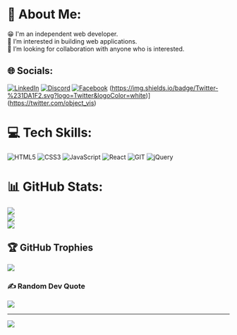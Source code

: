 # 💫 About Me:
😁 I'm an independent web developer.<br>👀 I’m interested in building web applications.<br>👋 I’m looking for collaboration with anyone who is interested.

## 🌐 Socials:
[![LinkedIn](https://img.shields.io/badge/LinkedIn-%230077B5.svg?logo=linkedin&logoColor=white)](https://linkedin.com/in/pingu-9b69a6259) [![Discord](https://img.shields.io/badge/Discord-%237289DA.svg?logo=discord&logoColor=white)](https://discord.gg/https://discord.gg/fqHJQU8egG) [![Facebook](https://img.shields.io/badge/Facebook-%231877F2.svg?logo=Facebook&logoColor=white)](https://facebook.com/pingu.101493) (https://img.shields.io/badge/Twitter-%231DA1F2.svg?logo=Twitter&logoColor=white)](https://twitter.com/object_vis) 

# 💻 Tech Skills:
![HTML5](https://img.shields.io/badge/html5-%23E34F26.svg?style=for-the-badge&logo=html5&logoColor=white) ![CSS3](https://img.shields.io/badge/css3-%231572B6.svg?style=for-the-badge&logo=css3&logoColor=white) ![JavaScript](https://img.shields.io/badge/javascript-%23323330.svg?style=for-the-badge&logo=javascript&logoColor=%23F7DF1E) ![React](https://img.shields.io/badge/react-%2320232a.svg?style=for-the-badge&logo=react&logoColor=%2361DAFB) ![GIT](https://img.shields.io/badge/Git-fc6d26?style=for-the-badge&logo=git&logoColor=white) ![jQuery](https://img.shields.io/badge/jquery-%230769AD.svg?style=for-the-badge&logo=jquery&logoColor=white)
# 📊 GitHub Stats:
![](https://github-readme-stats.vercel.app/api?username=freshtildeath009&theme=dark&hide_border=false&include_all_commits=false&count_private=false)<br/>
![](https://github-readme-streak-stats.herokuapp.com/?user=freshtildeath009&theme=dark&hide_border=false)<br/>
![](https://github-readme-stats.vercel.app/api/top-langs/?username=freshtildeath009&theme=dark&hide_border=false&include_all_commits=false&count_private=false&layout=compact)

## 🏆 GitHub Trophies
![](https://github-profile-trophy.vercel.app/?username=freshtildeath009&theme=apprentice&no-frame=false&no-bg=true&margin-w=4)

### ✍️ Random Dev Quote
![](https://quotes-github-readme.vercel.app/api?type=vetical&theme=dark)

---
[![](https://visitcount.itsvg.in/api?id=freshtildeath009&icon=7&color=12)](https://visitcount.itsvg.in)

<!-- Proudly created with GPRM ( https://gprm.itsvg.in ) -->
